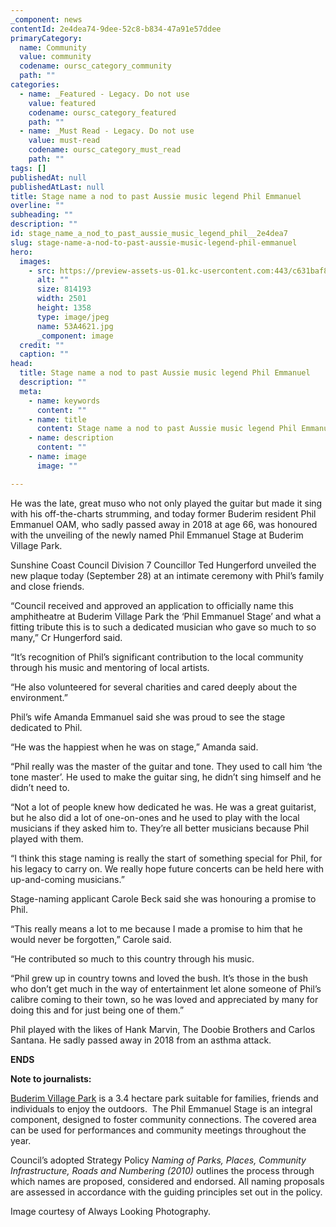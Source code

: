 ```yaml
---
_component: news
contentId: 2e4dea74-9dee-52c8-b834-47a91e57ddee
primaryCategory:
  name: Community
  value: community
  codename: oursc_category_community
  path: ""
categories:
  - name: _Featured - Legacy. Do not use
    value: featured
    codename: oursc_category_featured
    path: ""
  - name: _Must Read - Legacy. Do not use
    value: must-read
    codename: oursc_category_must_read
    path: ""
tags: []
publishedAt: null
publishedAtLast: null
title: Stage name a nod to past Aussie music legend Phil Emmanuel
overline: ""
subheading: ""
description: ""
id: stage_name_a_nod_to_past_aussie_music_legend_phil__2e4dea7
slug: stage-name-a-nod-to-past-aussie-music-legend-phil-emmanuel
hero:
  images:
    - src: https://preview-assets-us-01.kc-usercontent.com:443/c631baf8-1b46-001f-580c-d0001b68b4a8/7d43ef6f-5b7a-45f8-be44-ef821248ca94/53A4621.jpg
      alt: ""
      size: 814193
      width: 2501
      height: 1358
      type: image/jpeg
      name: 53A4621.jpg
      _component: image
  credit: ""
  caption: ""
head:
  title: Stage name a nod to past Aussie music legend Phil Emmanuel
  description: ""
  meta:
    - name: keywords
      content: ""
    - name: title
      content: Stage name a nod to past Aussie music legend Phil Emmanuel
    - name: description
      content: ""
    - name: image
      image: ""

---
```

He was the late, great muso who not only played the guitar but made it sing with his off-the-charts strumming, and today former Buderim resident Phil Emmanuel OAM, who sadly passed away in 2018 at age 66, was honoured with the unveiling of the newly named Phil Emmanuel Stage at Buderim Village Park.

Sunshine Coast Council Division 7 Councillor Ted Hungerford unveiled the new plaque today (September 28) at an intimate ceremony with Phil’s family and close friends.

“Council received and approved an application to officially name this amphitheatre at Buderim Village Park the ‘Phil Emmanuel Stage’ and what a fitting tribute this is to such a dedicated musician who gave so much to so many,” Cr Hungerford said.

“It’s recognition of Phil’s significant contribution to the local community through his music and mentoring of local artists.

“He also volunteered for several charities and cared deeply about the environment.”

Phil’s wife Amanda Emmanuel said she was proud to see the stage dedicated to Phil.

“He was the happiest when he was on stage,” Amanda said.

“Phil really was the master of the guitar and tone. They used to call him ‘the tone master’. He used to make the guitar sing, he didn’t sing himself and he didn’t need to.

“Not a lot of people knew how dedicated he was. He was a great guitarist, but he also did a lot of one-on-ones and he used to play with the local musicians if they asked him to. They’re all better musicians because Phil played with them.

“I think this stage naming is really the start of something special for Phil, for his legacy to carry on. We really hope future concerts can be held here with up-and-coming musicians.”

Stage-naming applicant Carole Beck said she was honouring a promise to Phil.

“This really means a lot to me because I made a promise to him that he would never be forgotten,” Carole said.

“He contributed so much to this country through his music.

“Phil grew up in country towns and loved the bush. It’s those in the bush who don’t get much in the way of entertainment let alone someone of Phil’s calibre coming to their town, so he was loved and appreciated by many for doing this and for just being one of them.”  

Phil played with the likes of Hank Marvin, The Doobie Brothers and Carlos Santana. He sadly passed away in 2018 from an asthma attack.

**ENDS**

**Note to journalists:**

[Buderim Village Park](https://www.sunshinecoast.qld.gov.au/Council/Planning-and-Projects/Infrastructure-Projects/Buderim-Village-Park)
&#x20;is a 3.4 hectare park suitable for families, friends and individuals to enjoy the outdoors.  The Phil Emmanuel Stage is an integral component, designed to foster community connections. The covered area can be used for performances and community meetings throughout the year. 

Council’s adopted Strategy Policy *Naming of Parks, Places, Community Infrastructure, Roads and Numbering (2010)* outlines the process through which names are proposed, considered and endorsed. All naming proposals are assessed in accordance with the guiding principles set out in the policy. 

Image courtesy of Always Looking Photography.
